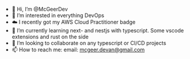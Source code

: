 - 👋 Hi, I’m @McGeerDev
- 👀 I’m interested in everything DevOps
- ☁️ I recently got my AWS Cloud Practitioner badge
- 🌱 I’m currently learning next- and nestjs with typescript. Some vscode extensions and rust on the side
- 💞️ I’m looking to collaborate on any typescript or CI/CD projects
- 📫 How to reach me: email: mcgeer.devan@gmail.com

